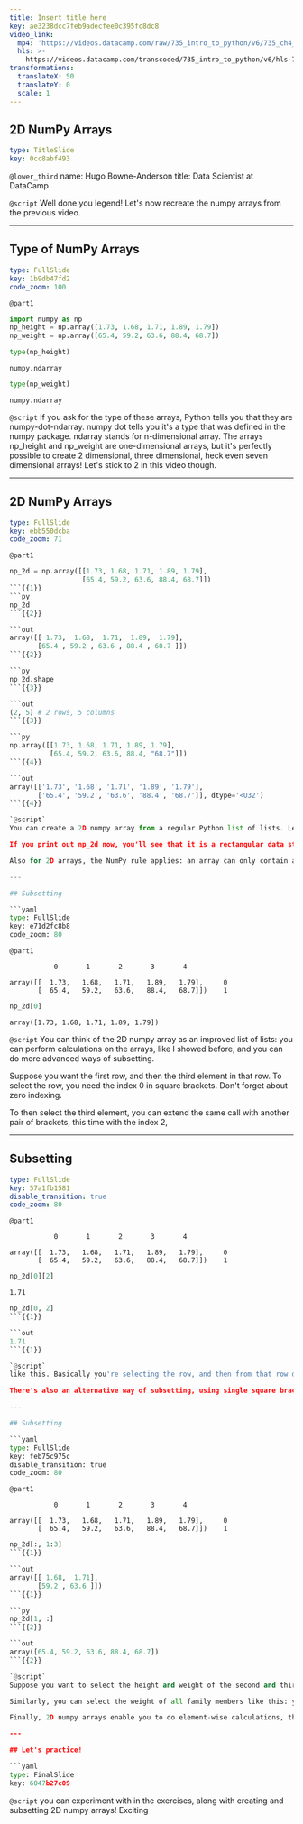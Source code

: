 ```yaml
---
title: Insert title here
key: ae3238dcc7feb9adecfee0c395fc8dc8
video_link:
  mp4: 'https://videos.datacamp.com/raw/735_intro_to_python/v6/735_ch4_2.mp4'
  hls: >-
    https://videos.datacamp.com/transcoded/735_intro_to_python/v6/hls-735_ch4_2.master.m3u8
transformations:
  translateX: 50
  translateY: 0
  scale: 1
---
```


## 2D NumPy Arrays

```yaml
type: TitleSlide
key: 0cc8abf493
```

`@lower_third`
name: Hugo Bowne-Anderson
title: Data Scientist at DataCamp

`@script`
Well done you legend! Let's now recreate the numpy arrays from the previous video.

---

## Type of NumPy Arrays

```yaml
type: FullSlide
key: 1b9db47fd2
code_zoom: 100
```

`@part1`
```py
import numpy as np
np_height = np.array([1.73, 1.68, 1.71, 1.89, 1.79])
np_weight = np.array([65.4, 59.2, 63.6, 88.4, 68.7])
```

```py
type(np_height)
```

```out
numpy.ndarray
```

```py
type(np_weight)
```

```out
numpy.ndarray
```

`@script`
If you ask for the type of these arrays, Python tells you that they are numpy-dot-ndarray. numpy dot tells you it's a type that was defined in the numpy package. ndarray stands for n-dimensional array. The arrays np_height and np_weight are one-dimensional arrays, but it's perfectly possible to create 2 dimensional, three dimensional, heck even seven dimensional arrays! Let's stick to 2 in this video though.

---

## 2D NumPy Arrays

```yaml
type: FullSlide
key: ebb550dcba
code_zoom: 71
```

`@part1`
```py
np_2d = np.array([[1.73, 1.68, 1.71, 1.89, 1.79],
                  [65.4, 59.2, 63.6, 88.4, 68.7]])
```{{1}}
```py
np_2d
```{{2}}

```out
array([[ 1.73,  1.68,  1.71,  1.89,  1.79],
       [65.4 , 59.2 , 63.6 , 88.4 , 68.7 ]])
```{{2}}

```py
np_2d.shape
```{{3}}

```out
(2, 5) # 2 rows, 5 columns
```{{3}}

```py
np.array([[1.73, 1.68, 1.71, 1.89, 1.79],
          [65.4, 59.2, 63.6, 88.4, "68.7"]])
```{{4}}

```out
array([['1.73', '1.68', '1.71', '1.89', '1.79'],
       ['65.4', '59.2', '63.6', '88.4', '68.7']], dtype='<U32')
```{{4}}

`@script`
You can create a 2D numpy array from a regular Python list of lists. Let's try to create one numpy array for all height and weight data of your family, like this.

If you print out np_2d now, you'll see that it is a rectangular data structure: Each sublist in the list, corresponds to a row in the two dimensional numpy array. From np_2d-dot-shape, you can see that we indeed have 2 rows and 5 columns. shape is a so-called attribute of the np2d array, that can give you more information about what the data structure looks like.

Also for 2D arrays, the NumPy rule applies: an array can only contain a single type. If you change one float to be string, all the array elements will be coerced to strings, to end up with a homogeneous array.

---

## Subsetting

```yaml
type: FullSlide
key: e71d2fc8b8
code_zoom: 80
```

`@part1`
```out
           0       1       2       3       4
           
array([[  1.73,   1.68,   1.71,   1.89,   1.79],     0
       [  65.4,   59.2,   63.6,   88.4,   68.7]])    1
```

```py
np_2d[0]
```

```out
array([1.73, 1.68, 1.71, 1.89, 1.79])
```

`@script`
You can think of the 2D numpy array as an improved list of lists: you can perform calculations on the arrays, like I showed before, and you can do more advanced ways of subsetting.

Suppose you want the first row, and then the third element in that row. To select the row, you need the index 0 in square brackets. Don't forget about zero indexing.

To then select the third element, you can extend the same call with another pair of brackets, this time with the index 2,

---

## Subsetting

```yaml
type: FullSlide
key: 57a1fb1581
disable_transition: true
code_zoom: 80
```

`@part1`
```out
           0       1       2       3       4
           
array([[  1.73,   1.68,   1.71,   1.89,   1.79],     0
       [  65.4,   59.2,   63.6,   88.4,   68.7]])    1
```

```py
np_2d[0][2]
```

```out
1.71
```

```py
np_2d[0, 2]
```{{1}}

```out
1.71
```{{1}}

`@script`
like this. Basically you're selecting the row, and then from that row do another selection.

There's also an alternative way of subsetting, using single square brackets and a comma. This call returns the exact same value as before. The value before the comma specifies the row, the value after the comma specifies the column. The intersection of the rows and columns you specified, are returned. Once you get used to it, this syntax is more intuitive and opens up more possibilities.

---

## Subsetting

```yaml
type: FullSlide
key: feb75c975c
disable_transition: true
code_zoom: 80
```

`@part1`
```out
           0       1       2       3       4
           
array([[  1.73,   1.68,   1.71,   1.89,   1.79],     0
       [  65.4,   59.2,   63.6,   88.4,   68.7]])    1
```

```py
np_2d[:, 1:3]
```{{1}}

```out
array([[ 1.68,  1.71],
       [59.2 , 63.6 ]])
```{{1}}

```py
np_2d[1, :]
```{{2}}

```out
array([65.4, 59.2, 63.6, 88.4, 68.7])
```{{2}}

`@script`
Suppose you want to select the height and weight of the second and third family member. You want both rows, so you put in a colon before the comma. You only want the second and third column, so you put in the indices 1 to 3 after the comma. Remember that the third index is not included here. The intersection gives us a 2D array with 2 rows and 2 columns:

Similarly, you can select the weight of all family members like this: you only want the second row, so put 1 before the comma. You want all columns, so you use a colon after the comma. The intersection gives us the entire second row.

Finally, 2D numpy arrays enable you to do element-wise calculations, the same way you did it with 1D numpy arrays. That's something

---

## Let's practice!

```yaml
type: FinalSlide
key: 6047b27c09
```

`@script`
you can experiment with in the exercises, along with creating and subsetting 2D numpy arrays! Exciting

